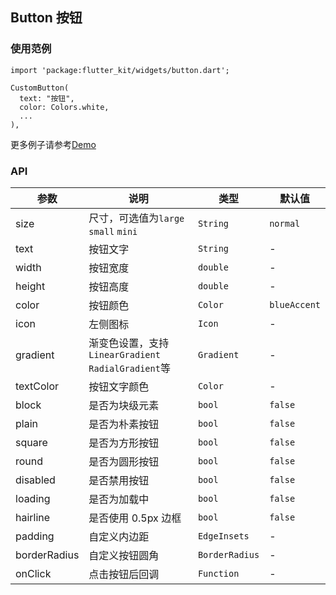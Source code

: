 ## Button 按钮

### 使用范例

```
import 'package:flutter_kit/widgets/button.dart';

CustomButton(
  text: "按钮",
  color: Colors.white,
  ...
),
```

更多例子请参考[Demo](../lib/routes/demoButton.dart)

### API

| 参数  | 说明  | 类型  | 默认值  |
| ------------ | ------------ | ------------ | ------------ |
| size | 尺寸，可选值为`large` `small` `mini` | `String` | `normal` |
| text | 按钮文字 | `String` | - |
| width | 按钮宽度 | `double` | - |
| height | 按钮高度 | `double` | - |
| color | 按钮颜色 | `Color` | `blueAccent` |
| icon | 左侧图标 | `Icon` | - |
| gradient | 渐变色设置，支持`LinearGradient` `RadialGradient`等 | `Gradient` | - |
| textColor | 按钮文字颜色 | `Color` | - |
| block | 是否为块级元素 | `bool` | `false` |
| plain | 是否为朴素按钮 | `bool` | `false` |
| square | 是否为方形按钮 | `bool` | `false` |
| round | 是否为圆形按钮 | `bool` | `false` |
| disabled | 是否禁用按钮 | `bool` | `false` |
| loading | 是否为加载中 | `bool` | `false` |
| hairline | 是否使用 0.5px 边框 | `bool` | `false` |
| padding | 自定义内边距 | `EdgeInsets` | - |
| borderRadius | 自定义按钮圆角 | `BorderRadius` | - |
| onClick | 点击按钮后回调 | `Function` | - |
